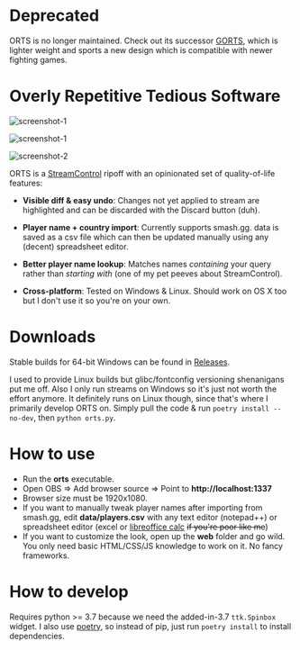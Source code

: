# Deprecated

ORTS is no longer maintained. Check out its successor
[GORTS](https://sr.ht/~nhanb/gorts/), which is lighter weight and sports a new
design which is compatible with newer fighting games.

# Overly Repetitive Tedious Software

![screenshot-1][img1]

![screenshot-1][img2]

![screenshot-2][img3]

ORTS is a [StreamControl][1] ripoff with an opinionated set of quality-of-life features:

- **Visible diff & easy undo**: Changes not yet applied to stream are highlighted and
  can be discarded with the Discard button (duh).

- **Player name + country import**: Currently supports smash.gg. data is saved as a csv
  file which can then be updated manually using any (decent) spreadsheet editor.

- **Better player name lookup**: Matches names _containing_ your query rather than
  _starting with_ (one of my pet peeves about StreamControl).

- **Cross-platform**: Tested on Windows & Linux. Should work on OS X too but I don't use
  it so you're on your own.

# Downloads

Stable builds for 64-bit Windows can be found in [Releases][4].

I used to provide Linux builds but glibc/fontconfig versioning shenanigans put me off.
Also I only run streams on Windows so it's just not worth the effort anymore.
It definitely runs on Linux though, since that's where I primarily develop ORTS on.
Simply pull the code & run `poetry install --no-dev`, then `python orts.py`.

# How to use

- Run the **orts** executable.
- Open OBS => Add browser source => Point to **http://localhost:1337**
- Browser size must be 1920x1080.
- If you want to manually tweak player names after importing from smash.gg, edit
  **data/players.csv** with any text editor (notepad++) or spreadsheet editor (excel or
  [libreoffice calc][5] ~~if you're poor like me~~)
- If you want to customize the look, open up the **web** folder and go wild. You only
  need basic HTML/CSS/JS knowledge to work on it. No fancy frameworks.

# How to develop

Requires python >= 3.7 because we need the added-in-3.7 `ttk.Spinbox` widget.
I also use [poetry][3], so instead of pip, just run `poetry install` to install dependencies.

[1]: http://farpnut.net/streamcontrol/
[2]: https://ci.appveyor.com/project/nhanb/orts/build/artifacts
[3]: https://github.com/sdispater/poetry
[4]: https://github.com/nhanb/orts/releases
[5]: https://www.libreoffice.org/discover/calc/
[6]: https://github.com/nhanb/orts/issues/2

[img1]: https://user-images.githubusercontent.com/1446315/57603111-0f5a7080-758b-11e9-9223-001336e6cd62.png
[img2]: https://user-images.githubusercontent.com/1446315/57602797-52681400-758a-11e9-84a5-14452b4e6581.png
[img3]: https://user-images.githubusercontent.com/1446315/57602761-3c5a5380-758a-11e9-9300-91795a5187e1.png
